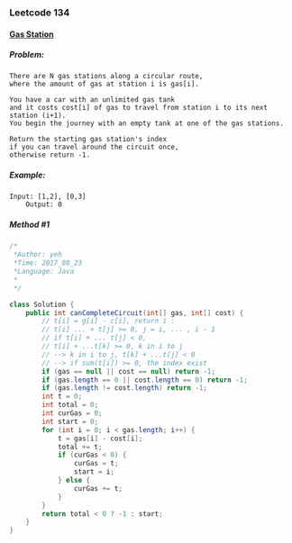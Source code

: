 

### Leetcode 134
#### [Gas Station](https://leetcode.com/problems/gas-station)

  

##### ***Problem:***

    There are N gas stations along a circular route, 
    where the amount of gas at station i is gas[i].

    You have a car with an unlimited gas tank 
    and it costs cost[i] of gas to travel from station i to its next station (i+1).
    You begin the journey with an empty tank at one of the gas stations.

    Return the starting gas station's index 
    if you can travel around the circuit once, 
    otherwise return -1.

    
##### ***Example:***

    Input: [1,2], [0,3]
        Output: 0

##### *Method #1*
``` java
/*
 *Author: yeh
 *Time: 2017_08_23
 *Language: Java
 *
 */

class Solution {
    public int canCompleteCircuit(int[] gas, int[] cost) {
        // t[i] = g[i] - c[i], return i : 
        // t[i] ... + t[j] >= 0, j = i, ... , i - 1
        // if t[i] + ... t[j] < 0, 
        // t[i] + ...t[k] >= 0, k in i to j
        // --> k in i to j, t[k] + ...t[j] < 0
        // --> if sum(t[i]) >= 0, the index exist
        if (gas == null || cost == null) return -1;
        if (gas.length == 0 || cost.length == 0) return -1;
        if (gas.length != cost.length) return -1;
        int t = 0;
        int total = 0;
        int curGas = 0;
        int start = 0;
        for (int i = 0; i < gas.length; i++) {
            t = gas[i] - cost[i];
            total += t;
            if (curGas < 0) {
                curGas = t;
                start = i;
            } else {
                curGas += t;
            }
        }
        return total < 0 ? -1 : start;
    }
}


```


